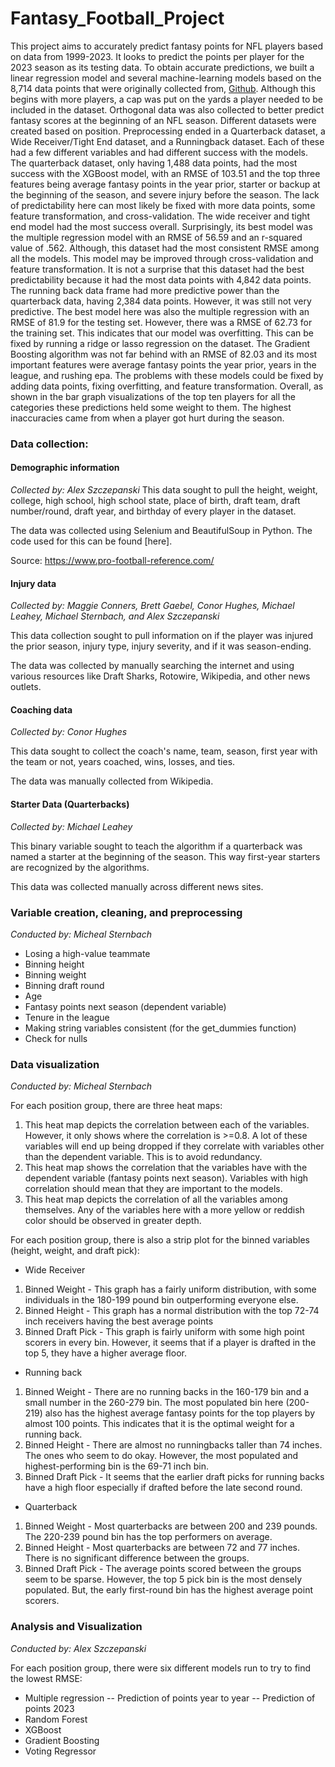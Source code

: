 # Fantasy_Football_Project

This project aims to accurately predict fantasy points for NFL players based on data from 1999-2023. It looks to predict the points per player for the 2023 season as its testing data. To obtain accurate predictions, we built a linear regression model and several machine-learning models based on the 8,714 data points that were originally collected from, [Github](https://github.com/nflverse/nflverse-data/releases/tag/player_stats). Although this begins with more players, a cap was put on the yards a player needed to be included in the dataset. Orthogonal data was also collected to better predict fantasy scores at the beginning of an NFL season. Different datasets were created based on position. Preprocessing ended in a Quarterback dataset, a Wide Receiver/Tight End dataset, and a Runningback dataset. Each of these had a few different variables and had different success with the models. The quarterback dataset, only having 1,488 data points, had the most success with the XGBoost model, with an RMSE of 103.51 and the top three features being average fantasy points in the year prior, starter or backup at the beginning of the season, and severe injury before the season. The lack of predictability here can most likely be fixed with more data points, some feature transformation, and cross-validation. The wide receiver and tight end model had the most success overall. Surprisingly, its best model was the multiple regression model with an RMSE of 56.59 and an r-squared value of .562. Although, this dataset had the most consistent RMSE among all the models. This model may be improved through cross-validation and feature transformation. It is not a surprise that this dataset had the best predictability because it had the most data points with 4,842 data points. The running back data frame had more predictive power than the quarterback data, having 2,384 data points. However, it was still not very predictive. The best model here was also the multiple regression with an RMSE of 81.9 for the testing set. However, there was a RMSE of 62.73 for the training set. This indicates that our model was overfitting. This can be fixed by running a ridge or lasso regression on the dataset. The Gradient Boosting algorithm was not far behind with an RMSE of 82.03 and its most important features were average fantasy points the year prior, years in the league, and rushing epa. The problems with these models could be fixed by adding data points, fixing overfitting, and feature transformation. Overall, as shown in the bar graph visualizations of the top ten players for all the categories these predictions held some weight to them. The highest inaccuracies came from when a player got hurt during the season. 

### Data collection: 
#### Demographic information
 _Collected by: Alex Szczepanski_
This data sought to pull the height, weight, college, high school, high school state, place of birth, draft team, draft number/round, draft year, and birthday of every player in the dataset. 

The data was collected using Selenium and BeautifulSoup in Python. The code used for this can be found [here]. 

Source:  https://www.pro-football-reference.com/


#### Injury data
_Collected by: Maggie Conners, Brett Gaebel, Conor Hughes, Michael Leahey, Michael Sternbach, and  Alex Szczepanski_

This data collection sought to pull information on if the player was injured the prior season, injury type, injury severity, and if it was season-ending.

The data was collected by manually searching the internet and using various resources like Draft Sharks, Rotowire, Wikipedia, and other news outlets. 


#### Coaching data 
_Collected by: Conor Hughes_

This data sought to collect the coach's name, team, season, first year with the team or not, years coached, wins, losses, and ties. 

The data was manually collected from Wikipedia.

#### Starter Data (Quarterbacks)
_Collected by: Michael Leahey_

This binary variable sought to teach the algorithm if a quarterback was named a starter at the beginning of the season. This way first-year starters are recognized by the algorithms. 

This data was collected manually across different news sites.


### Variable creation, cleaning, and preprocessing
_Conducted by: Micheal Sternbach_ 
- Losing a high-value teammate 
- Binning height
- Binning weight 
- Binning draft round 
- Age
- Fantasy points next season (dependent variable)
- Tenure in the league 
- Making string variables consistent (for the get_dummies function)
- Check for nulls


### Data visualization
_Conducted by: Micheal Sternbach_

For each position group, there are three heat maps:
1. This heat map depicts the correlation between each of the variables. However, it only shows where the correlation is >=0.8. A lot of these variables will end up being dropped if they correlate with variables other than the dependent variable. This is to avoid redundancy. 
2. This heat map shows the correlation that the variables have with the dependent variable (fantasy points next season). Variables with high correlation should mean that they are important to the models. 
3. This heat map depicts the correlation of all the variables among themselves. Any of the variables here with a more yellow or reddish color should be observed in greater depth. 

For each position group, there is also a strip plot for the binned variables (height, weight, and draft pick): 

* Wide Receiver
1. Binned Weight - This graph has a fairly uniform distribution, with some individuals in the 180-199 pound bin outperforming everyone else. 
2. Binned Height -  This graph has a normal distribution with the top 72-74 inch receivers having the best average points 
3. Binned Draft Pick - This graph is fairly uniform with some high point scorers in every bin. However, it seems that if a player is drafted in the top 5, they have a higher average floor.

* Running back
1. Binned Weight - There are no running backs in the 160-179 bin and a small number in the 260-279 bin. The most populated bin here (200-219) also has the highest average fantasy points for the top players by almost 100 points. This indicates that it is the optimal weight for a running back. 
2. Binned Height - There are almost no runningbacks taller than 74 inches. The ones who seem to do okay. However, the most populated and highest-performing bin is the 69-71 inch bin. 
3. Binned Draft Pick - It seems that the earlier draft picks for running backs have a high floor especially if drafted before the late second round.
   
* Quarterback 
1. Binned Weight - Most quarterbacks are between 200 and 239 pounds. The 220-239 pound bin has the top performers on average. 
2. Binned Height -  Most quarterbacks are between 72 and 77 inches. There is no significant difference between the groups. 
3. Binned Draft Pick - The average points scored between the groups seem to be sparse. However, the top 5 pick bin is the most densely populated. But, the early first-round bin has the highest average point scorers. 

### Analysis and Visualization
_Conducted by: Alex Szczepanski_

For each position group, there were six different models run to try to find the lowest RMSE: 
- Multiple regression
-- Prediction of points year to year 
-- Prediction of points 2023
- Random Forest 
- XGBoost 
- Gradient Boosting 
- Voting Regressor
